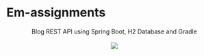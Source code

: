 # Em-assignments
  <p align="center">
    Blog REST API using Spring Boot, H2 Database and Gradle<br><br>
    <img src="https://forthebadge.com/images/badges/made-with-java.svg" />
  </p>
